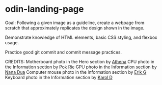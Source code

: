 # odin-landing-page

Goal: Following a given image as a guideline, create a webpage from scratch that
approximately replicates the design shown in the image.

Demonstrate knowledge of HTML elements, basic CSS styling, and flexbox usage.

Practice good git commit and commit message practices.

CREDITS:
Motherboard photo in the Hero section by [Athena](https://www.pexels.com/photo/black-and-gray-motherboard-2582932/)
CPU photo in the Information section by [Pok Rie](https://www.pexels.com/photo/shallow-focus-lens-photo-of-computer-processor-1432676/)
GPU photo in the Information section by [Nana Dua](https://www.pexels.com/photo/shallow-focus-lens-photo-of-computer-processor-1432676/)
Computer mouse photo in the Information section by [Erik G](https://www.pexels.com/photo/black-logitech-corded-computer-mouse-6236591/)
Keyboard photo in the Information section by [Karol D](https://www.pexels.com/photo/black-lighted-gaming-keyboard-841228/)
